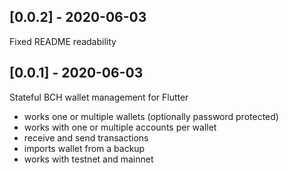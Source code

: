 ## [0.0.2] - 2020-06-03

Fixed README readability

## [0.0.1] - 2020-06-03

Stateful BCH wallet management for Flutter
* works one or multiple wallets (optionally password protected)
* works with one or multiple accounts per wallet
* receive and send transactions
* imports wallet from a backup
* works with testnet and mainnet
